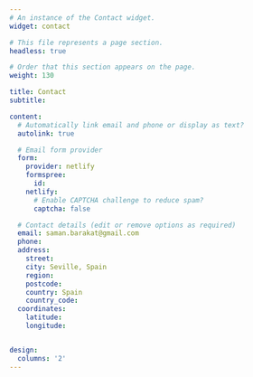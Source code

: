```yaml
---
# An instance of the Contact widget.
widget: contact

# This file represents a page section.
headless: true

# Order that this section appears on the page.
weight: 130

title: Contact
subtitle:

content:
  # Automatically link email and phone or display as text?
  autolink: true

  # Email form provider
  form:
    provider: netlify
    formspree:
      id:
    netlify:
      # Enable CAPTCHA challenge to reduce spam?
      captcha: false

  # Contact details (edit or remove options as required)
  email: saman.barakat@gmail.com
  phone: 
  address:
    street:  
    city: Seville, Spain
    region: 
    postcode:
    country: Spain
    country_code: 
  coordinates:
    latitude:
    longitude:


design:
  columns: '2'
---
```

